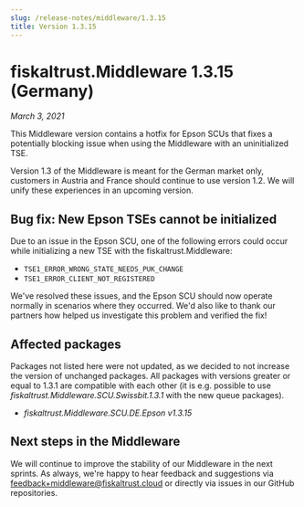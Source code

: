 ```yaml
---
slug: /release-notes/middleware/1.3.15
title: Version 1.3.15
---
```


# fiskaltrust.Middleware 1.3.15 (Germany)
_March 3, 2021_

This Middleware version contains a hotfix for Epson SCUs that fixes a potentially blocking issue when using the Middleware with an uninitialized TSE.

<div class="alert alert--warning" role="alert">Version 1.3 of the Middleware is meant for the German market only, customers in Austria and France should continue to use version 1.2. We will unify these experiences in an upcoming version.</div>

## Bug fix: New Epson TSEs cannot be initialized
Due to an issue in the Epson SCU, one of the following errors could occur while initializing a new TSE with the fiskaltrust.Middleware: 
- `TSE1_ERROR_WRONG_STATE_NEEDS_PUK_CHANGE`
- `TSE1_ERROR_CLIENT_NOT_REGISTERED`

We've resolved these issues, and the Epson SCU should now operate normally in scenarios where they occurred. We'd also like to thank our partners how helped us investigate this problem and verified the fix!

## Affected packages
Packages not listed here were not updated, as we decided to not increase the version of unchanged packages. All packages with versions greater or equal to 1.3.1 are compatible with each other (it is e.g. possible to use _fiskaltrust.Middleware.SCU.Swissbit.1.3.1_ with the new queue packages).

- _fiskaltrust.Middleware.SCU.DE.Epson v1.3.15_

## Next steps in the Middleware
We will continue to improve the stability of our Middleware in the next sprints. As always, we're happy to hear feedback and suggestions via [feedback+middleware@fiskaltrust.cloud](mailto:feedback+middleware@fiskaltrust.cloud) or directly via issues in our GitHub repositories.
